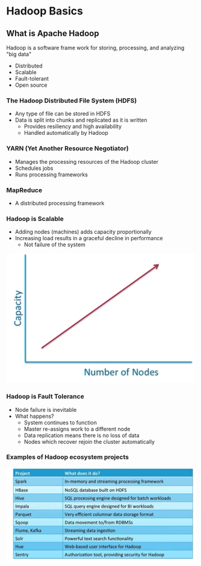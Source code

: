 # Hadoop Basics

## What is Apache Hadoop

Hadoop is a software frame work for storing, processing, and analyzing "big data"

* Distributed
* Scalable
* Fault-tolerant
* Open source

### The Hadoop Distributed File System \(HDFS\)

* Any type of file can be stored in HDFS
* Data is split into chunks and replicated as it is written
  * Provides resiliency and high availability
  * Handled automatically by Hadoop

### YARN \(Yet Another Resource Negotiator\)

* Manages the processing resources of the Hadoop cluster
* Schedules jobs
* Runs processing frameworks

### MapReduce

* A distributed processing framework

### Hadoop is Scalable

* Adding nodes \(machines\) adds capacity proportionally
* Increasing load results in a graceful decline in performance
  * Not failure of the system

![](../.gitbook/assets/image%20%287%29.png)

### Hadoop is Fault Tolerance

* Node failure is inevitable
* What happens?
  * System continues to function
  * Master re-assigns work to a different node
  * Data replication means there is no loss of data
  * Nodes which recover rejoin the cluster automatically

### Examples of Hadoop ecosystem projects

![](../.gitbook/assets/image%20%288%29.png)



